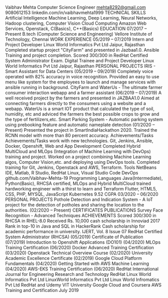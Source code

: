 Vaibhav Mehta
Computer Science Engineer
mehta8292@gmail.com 9080612153 linkedin.com/in/vaibhavmehta1999
TECHNICAL SKILLS
Artificial
Intelligence
Machine Learning, Deep Learning,
Neural Networks, Hadoop clustering,
Computer Vision
Cloud Computing Amazon Web Services, Openstack,
C(Basics), C++(Basics)
EDUCATION
07/2017 – Present
B.tech (Computer Science and Engineering)
Vellore Institute of Technology, Chennai
WORK EXPERIENCE
05/2019 – 07/2019
Intern and Project Developer
Linux World Informatics Pvt Ltd
Jaipur, Rajasthan
Completed startup project "CityFarm" and presented in Jazbaa1.0.
Ansible Training and project completion.
Scored 300/300 in RedHat Certified System Administrator Exam.
Digital Trainee and Project Developer
Linux World Informatics Pvt Ltd
Jaipur, Rajasthan
PERSONAL PROJECTS
IRIS - Smart Assistant for Data Centers (05/2019 – 09/2019)
Completely voice operated with 82% accuracy in voice recognition.
Provided an easy to use menu like system for the employees to launch and manage services with ansible running in background.
CityFarm and WaterUs - The ultimate farmer consumer interaction webapp and a farmer assistant (06/2019 – 07/2019)
A well received project by the farmers and presented in JAZBAA1.0
Aimed at connecting farmers directly to the consumers using a website and a webapp.
WaterUs is a smart IOT product that calculated the type of soil, humidity, etc and adviced the farmers the best possible crops to grow and the type
of fertilizers,etc.
Smart Parking System - Automatic parking system using prebooking feature and automatic nameplate detection
(01/2020 – Present)
Presented the project in SmartIndiaHackathon 2020.
Trained the RCNN model with more than 80 percent accuracy.
Achievements/Tasks
Achievements/Tasks
work with new technologies.
Git, Jenkins, Ansible, Docker, Openshift,
Web and App
Development
Completed Hybrid MultiCloud and MLOps (Integration of Machine Learning with DevOps) training and project.
Worked on a project combining Machine Learning algos, Computer Vision,etc. and deploying using DevOps tools.
Completed training for Git, Jenkins, Openstack and AWS, Terraform.
Tools NetBeans IDE, Matlab, R Studio, RedHat
Linux, Visual Studio Code
DevOps
github.com/Vaibhav-Mehta-19
Programming
Languages
Java(Intermediate), Python(Basic),
RHCSA certified, MLOps and Hybrid MultiCloud trained hardworking engineer with a thirst to learn and
Terraform
Flutter, HTML5, CSS,
PHP, MYSQL, JavaScript
Kubernetes
9.52 CGPA
03/2020 – 06/2020
PERSONAL PROJECTS
Pothole Detection and Indication System - A IoT project for the detection of potholes and sharing the location to the
authorities. (02/2020 – Present)
CERTIFICATES
PUBLICATIONS
Survey
Face Recognition - Advanced Techniques
ACHIEVEMENTS
Scored 300/300 in RHCSA in RHEL-8.0 Received Rs. 10,000 cash scholarship in Innoviad 2017
Rank in top-10 in Java and SQL in HackerRank Cash scholarship for academic performance in
university.
IJERT, Vol. 8 Issue 07
RedHat Certified System Administrator (RHCSA)
(05/2019)
Certificate of Publication (07/2019)
Introduction to Openshift Applications (DO101)
(04/2020)
MLOps Training Certification (06/2020) Docker Advanced Training Certification (03/2020)
Openstack Technical Overview Course (02/2020) University Academic Excellence Certificate (02/2019)
Google Cloud Platform Fundamentals (04/2020) Getting Started with AWS Machine Learning (04/2020)
AWS-EKS Training Certification (06/2020)
RedHat
International Journal for Engineering Research and Technology
RedHat
Linux World Informatics Pvt Ltd
LinuxWorld Informatics Pvt Ltd Linux World Infromatics Pvt Ltd
RedHat and Udemy VIT University
Google Cloud and Coursera AWS Training and Certification
July 2019
